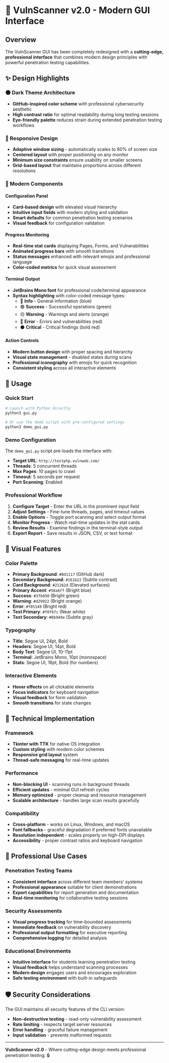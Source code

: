 # 🎨 VulnScanner v2.0 - Modern GUI Interface

## Overview

The VulnScanner GUI has been completely redesigned with a **cutting-edge, professional interface** that combines modern design principles with powerful penetration testing capabilities.

## ✨ Design Highlights

### 🌑 Dark Theme Architecture
- **GitHub-inspired color scheme** with professional cybersecurity aesthetic
- **High contrast ratio** for optimal readability during long testing sessions
- **Eye-friendly palette** reduces strain during extended penetration testing workflows

### 📱 Responsive Design
- **Adaptive window sizing** - automatically scales to 80% of screen size
- **Centered layout** with proper positioning on any monitor
- **Minimum size constraints** ensure usability on smaller screens
- **Grid-based layout** that maintains proportions across different resolutions

### 🎯 Modern Components

#### Configuration Panel
- **Card-based design** with elevated visual hierarchy
- **Intuitive input fields** with modern styling and validation
- **Smart defaults** for common penetration testing scenarios
- **Visual feedback** for configuration validation

#### Progress Monitoring
- **Real-time stat cards** displaying Pages, Forms, and Vulnerabilities
- **Animated progress bars** with smooth transitions
- **Status messages** enhanced with relevant emojis and professional language
- **Color-coded metrics** for quick visual assessment

#### Terminal Output
- **JetBrains Mono font** for professional code/terminal appearance
- **Syntax highlighting** with color-coded message types:
  - 🔵 **Info** - General information (blue)
  - 🟢 **Success** - Successful operations (green)  
  - 🟡 **Warning** - Warnings and alerts (orange)
  - 🔴 **Error** - Errors and vulnerabilities (red)
  - ⚫ **Critical** - Critical findings (bold red)

#### Action Controls
- **Modern button design** with proper spacing and hierarchy
- **Visual state management** - disabled states during scans
- **Professional iconography** with emojis for quick recognition
- **Consistent styling** across all interactive elements

## 🚀 Usage

### Quick Start
```bash
# Launch with Python directly
python3 gui.py

# Or use the demo script with pre-configured settings
python3 demo_gui.py
```

### Demo Configuration
The `demo_gui.py` script pre-loads the interface with:
- **Target URL**: `http://testphp.vulnweb.com/`
- **Threads**: 5 concurrent threads
- **Max Pages**: 10 pages to crawl
- **Timeout**: 5 seconds per request
- **Port Scanning**: Enabled

### Professional Workflow
1. **Configure Target** - Enter the URL in the prominent input field
2. **Adjust Settings** - Fine-tune threads, pages, and timeout values
3. **Enable Options** - Toggle port scanning and select output format
4. **Monitor Progress** - Watch real-time updates in the stat cards
5. **Review Results** - Examine findings in the terminal-style output
6. **Export Report** - Save results in JSON, CSV, or text format

## 🎨 Visual Features

### Color Palette
- **Primary Background**: `#0d1117` (GitHub dark)
- **Secondary Background**: `#161b22` (Subtle contrast)
- **Card Background**: `#21262d` (Elevated surfaces)
- **Primary Accent**: `#58a6ff` (Bright blue)
- **Success**: `#3fb950` (Bright green)
- **Warning**: `#d29922` (Bright orange)
- **Error**: `#f85149` (Bright red)
- **Text Primary**: `#f0f6fc` (Near white)
- **Text Secondary**: `#8b949e` (Subtle gray)

### Typography
- **Title**: Segoe UI, 24pt, Bold
- **Headers**: Segoe UI, 14pt, Bold
- **Body Text**: Segoe UI, 10-11pt
- **Terminal**: JetBrains Mono, 10pt (monospace)
- **Stats**: Segoe UI, 16pt, Bold (for numbers)

### Interactive Elements
- **Hover effects** on all clickable elements
- **Focus indicators** for keyboard navigation
- **Visual feedback** for form validation
- **Smooth transitions** for state changes

## 🔧 Technical Implementation

### Framework
- **Tkinter with TTK** for native OS integration
- **Custom styling** with modern color schemes
- **Responsive grid layout** system
- **Thread-safe messaging** for real-time updates

### Performance
- **Non-blocking UI** - scanning runs in background threads
- **Efficient updates** - minimal GUI refresh cycles
- **Memory optimized** - proper cleanup and resource management
- **Scalable architecture** - handles large scan results gracefully

### Compatibility
- **Cross-platform** - works on Linux, Windows, and macOS
- **Font fallbacks** - graceful degradation if preferred fonts unavailable
- **Resolution independent** - scales properly on high-DPI displays
- **Accessibility** - proper contrast ratios and keyboard navigation

## 🎯 Professional Use Cases

### Penetration Testing Teams
- **Consistent interface** across different team members' systems
- **Professional appearance** suitable for client demonstrations
- **Export capabilities** for report generation and documentation
- **Real-time monitoring** for collaborative testing sessions

### Security Assessments
- **Visual progress tracking** for time-bounded assessments
- **Immediate feedback** on vulnerability discovery
- **Professional output formatting** for executive reporting
- **Comprehensive logging** for detailed analysis

### Educational Environments
- **Intuitive interface** for students learning penetration testing
- **Visual feedback** helps understand scanning processes
- **Modern design** engages users and encourages exploration
- **Safe testing environment** with built-in safeguards

## 🛡️ Security Considerations

The GUI maintains all security features of the CLI version:
- **Non-destructive testing** - read-only vulnerability assessment
- **Rate limiting** - respects target server resources
- **Error handling** - graceful failure management
- **Input validation** - prevents malformed requests

---

**VulnScanner v2.0** - Where cutting-edge design meets professional penetration testing. 🔒 